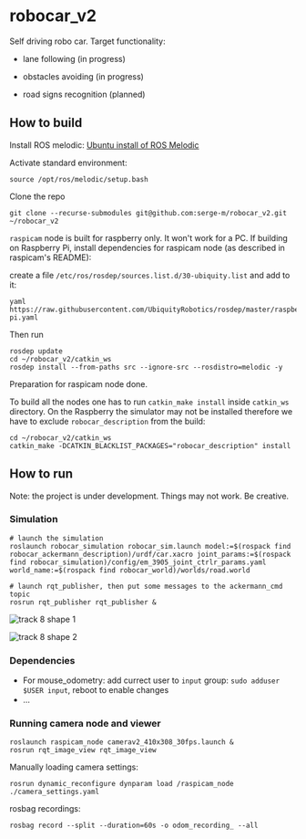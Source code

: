 # robocar_v2

Self driving robo car. Target functionality:

* lane following (in progress)

* obstacles avoiding (in progress)

* road signs recognition (planned)



## How to build

Install ROS melodic: [Ubuntu install of ROS Melodic](http://wiki.ros.org/melodic/Installation/Ubuntu) 

Activate standard environment: 

    source /opt/ros/melodic/setup.bash

Clone the repo

    git clone --recurse-submodules git@github.com:serge-m/robocar_v2.git ~/robocar_v2
    


`raspicam` node is built for raspberry only. It won't work for a PC.
If building on Raspberry Pi, install dependencies for raspicam node (as described in raspicam's README):

create a file `/etc/ros/rosdep/sources.list.d/30-ubiquity.list` and add to it:

    yaml https://raw.githubusercontent.com/UbiquityRobotics/rosdep/master/raspberry-pi.yaml


Then run

    rosdep update
    cd ~/robocar_v2/catkin_ws
    rosdep install --from-paths src --ignore-src --rosdistro=melodic -y

Preparation for raspicam node done.

To build all the nodes one has to run `catkin_make install` inside `catkin_ws` directory. 
On the Raspberry the simulator may not be installed therefore we have to exclude `robocar_description` from the build:

    cd ~/robocar_v2/catkin_ws
    catkin_make -DCATKIN_BLACKLIST_PACKAGES="robocar_description" install


## How to run 

Note: the project is under development. Things may not work. Be creative.

### Simulation

    # launch the simulation
    roslaunch robocar_simulation robocar_sim.launch model:=$(rospack find robocar_ackermann_description)/urdf/car.xacro joint_params:=$(rospack find robocar_simulation)/config/em_3905_joint_ctrlr_params.yaml world_name:=$(rospack find robocar_world)/worlds/road.world

    # launch rqt_publisher, then put some messages to the ackermann_cmd topic
    rosrun rqt_publisher rqt_publisher &
    

![track 8 shape 1](pictures/track8shape1.jpg)

![track 8 shape 2](pictures/track8shape2.jpg)

### Dependencies

* For mouse_odometry: add currect user to `input` group: `sudo adduser $USER input`, reboot to enable changes
* ...

### Running camera node and viewer

    roslaunch raspicam_node camerav2_410x308_30fps.launch &
    rosrun rqt_image_view rqt_image_view


Manually loading camera settings:

    rosrun dynamic_reconfigure dynparam load /raspicam_node ./camera_settings.yaml


rosbag recordings:

    rosbag record --split --duration=60s -o odom_recording_ --all